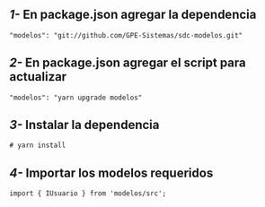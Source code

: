 ## _1-_ En package.json agregar la dependencia

```
"modelos": "git://github.com/GPE-Sistemas/sdc-modelos.git"
```

## _2-_ En package.json agregar el script para actualizar

```
"modelos": "yarn upgrade modelos"
```

## _3-_ Instalar la dependencia

```
# yarn install
```

## _4-_ Importar los modelos requeridos

```
import { IUsuario } from 'modelos/src';
```
